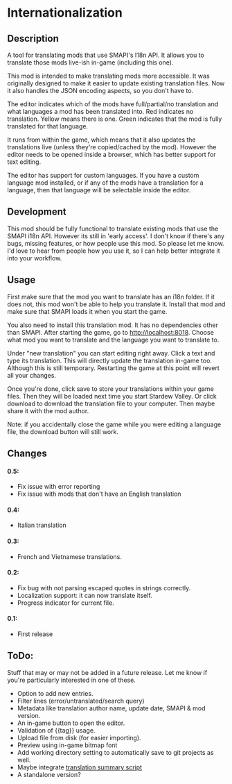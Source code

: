 # Internationalization

## Description
A tool for translating mods that use SMAPI's I18n API. It allows you to translate 
those mods live-ish in-game (including this one).

This mod is intended to make translating mods more accessible. It was originally 
designed to make it easier to update existing translation files. 
Now it also handles the JSON encoding aspects, so you don't have to. 

The editor indicates which of the mods have full/partial/no translation and what 
languages a mod has been translated into. Red indicates no translation. Yellow 
means there is one. Green indicates that the mod is fully translated for that 
language.

It runs from within the game, which means that it also updates the translations 
live (unless they're copied/cached by the mod). 
However the editor needs to be opened inside a browser, which has better support 
for text editing.

The editor has support for custom languages. If you have a custom language mod
installed, or if any of the mods have a translation for a language, then that
language will be selectable inside the editor.

## Development
This mod should be fully functional to translate existing mods that use the 
SMAPI i18n API. However its still in 'early access'. I don't know if there's any
bugs, missing features, or how people use this mod. So please let me know. I'd
love to hear from people how you use it, so I can help better integrate it into
your workflow.

## Usage
First make sure that the mod you want to translate has an i18n folder. If it does
not, this mod won't be able to help you translate it. Install that mod and make
sure that SMAPI loads it when you start the game.

You also need to install this translation mod. It has no dependencies other than 
SMAPI. After starting the game, go to [http://localhost:8018](http://localhost:8018). 
Choose what mod you want to translate and the language you want to translate to.

Under "new translation" you can start editing right away. Click a text and type 
its translation. This will directly update the translation in-game too. Although
this is still temporary. Restarting the game at this point will revert all your 
changes.

Once you're done, click save to store your translations within your game files. 
Then they will be loaded next time you start Stardew Valley. Or click download 
to download the translation file to your computer. Then maybe share it with the 
mod author.

Note: if you accidentally close the game while you were editing a language file,
the download button will still work.

## Changes
#### 0.5: 
* Fix issue with error reporting
* Fix issue with mods that don't have an English translation

#### 0.4:
* Italian translation

#### 0.3:
* French and Vietnamese translations.

#### 0.2:
* Fix bug with not parsing escaped quotes in strings correctly.
* Localization support: it can now translate itself.
* Progress indicator for current file.

#### 0.1:
* First release

## ToDo:
Stuff that may or may not be added in a future release. Let me know if you're 
particularly interested in one of these.

* Option to add new entries.
* Filter lines (error/untranslated/search query)
* Metadata like translation author name, update date, SMAPI & mod version.
* An in-game button to open the editor.
* Validation of {{tag}} usage.
* Upload file from disk (for easier importing).
* Preview using in-game bitmap font
* Add working directory setting to automatically save to git projects as well.
* Maybe integrate [translation summary script](https://github.com/Pathoschild/StardewScripts/blob/main/create-translation-summary/create%20translation%20summary.linq)
* A standalone version?
